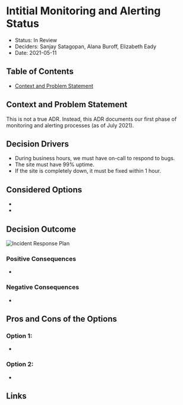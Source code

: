 # Intitial Monitoring and Alerting Status
<!-- Source: https://raw.githubusercontent.com/adr/madr/master/template/template.md -->

* Status: In Review
* Deciders: Sanjay Satagopan, Alana Buroff, Elizabeth Eady
* Date: 2021-05-11

## Table of Contents

<!-- toc -->

* [Context and Problem Statement](#context-and-problem-statement)

<!-- Regenerate with "pre-commit run -a markdown-toc" -->

<!-- tocstop -->

## Context and Problem Statement

This is not a true ADR. Instead, this ADR documents our first phase of monitoring and alerting processes (as of July 2021).




## Decision Drivers <!-- optional -->

* During business hours, we must have on-call to respond to bugs.
* The site must have 99% uptime.
* If the site is completely down, it must be fixed within 1 hour.

## Considered Options

* 
* 

## Decision Outcome

![Incident Response Plan](../images/incident-response.png)

### Positive Consequences <!-- optional -->

* 

### Negative Consequences <!-- optional -->

* 

## Pros and Cons of the Options <!-- optional -->

### Option 1: 

* 

### Option 2: 


* 

## Links <!-- optional -->